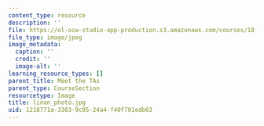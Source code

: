```yaml
---
content_type: resource
description: ''
file: https://ol-ocw-studio-app-production.s3.amazonaws.com/courses/18-06sc-linear-algebra-fall-2011/1218771a33839c9524a4f40f701edb03_linan_photo.jpg
file_type: image/jpeg
image_metadata:
  caption: ''
  credit: ''
  image-alt: ''
learning_resource_types: []
parent_title: Meet the TAs
parent_type: CourseSection
resourcetype: Image
title: linan_photo.jpg
uid: 1218771a-3383-9c95-24a4-f40f701edb03
---
```

